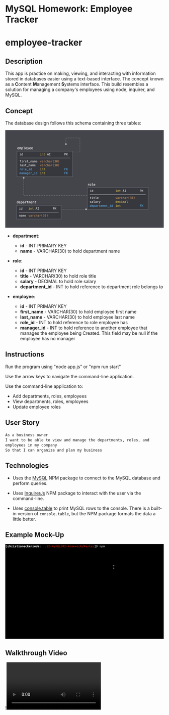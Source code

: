 # MySQL Homework: Employee Tracker
# employee-tracker

## Description

This app is practice on making, viewing, and interacting with information stored in databases easier using a text-based interface. The concept known as a **C**ontent **M**anagement **S**ystems interface. This build resembles a solution for managing a company's employees using node, inquirer, and MySQL.

## Concept

The database design follows this schema containing three tables:

![Database Schema](assets/images/schema.png)

* **department**:

  * **id** - INT PRIMARY KEY
  * **name** - VARCHAR(30) to hold department name

* **role**:

  * **id** - INT PRIMARY KEY
  * **title** -  VARCHAR(30) to hold role title
  * **salary** -  DECIMAL to hold role salary
  * **department_id** -  INT to hold reference to department role belongs to

* **employee**:

  * **id** - INT PRIMARY KEY
  * **first_name** - VARCHAR(30) to hold employee first name
  * **last_name** - VARCHAR(30) to hold employee last name
  * **role_id** - INT to hold reference to role employee has
  * **manager_id** - INT to hold reference to another employee that manages the employee being Created. This field may be null if the employee has no manager

## Instructions

Run the program using "node app.js" or "npm run start"

Use the arrow keys to navigate the command-line application.

Use the command-line application to:

  * Add departments, roles, employees
  * View departments, roles, employees
  * Update employee roles

## User Story

```
As a business owner
I want to be able to view and manage the departments, roles, and employees in my company
So that I can organize and plan my business
```

## Technologies

* Uses the [MySQL](https://www.npmjs.com/package/mysql) NPM package to connect to the MySQL database and perform queries.

* Uses [InquirerJs](https://www.npmjs.com/package/inquirer/v/0.2.3) NPM package to interact with the user via the command-line.

* Uses [console.table](https://www.npmjs.com/package/console.table) to print MySQL rows to the console. There is a built-in version of `console.table`, but the NPM package formats the data a little better.

## Example Mock-Up

![Employee Tracker](assets/images/employee-tracker.gif)

## Walkthrough Video
!![Employee Tracker](assets/videos/employee-tracker.mp4)
